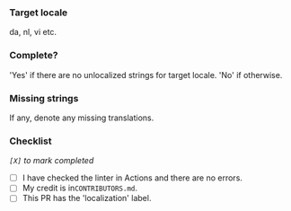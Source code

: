 ### Target locale
da, nl, vi etc.

### Complete?
'Yes' if there are no unlocalized strings for target locale. 'No' if otherwise.

### Missing strings
If any, denote any missing translations.

### Checklist
*`[X]` to mark completed*
- [ ] I have checked the linter in Actions and there are no errors.
- [ ] My credit is in`CONTRIBUTORS.md`.
- [ ] This PR has the 'localization' label.
